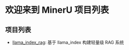 # 欢迎来到 MinerU 项目列表

## 项目列表

- [llama_index_rag](./llama_index_rag/README_zh-CN.md): 基于 llama_index 构建轻量级 RAG 系统
